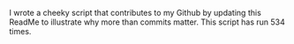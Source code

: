 I wrote a cheeky script that contributes to my Github by updating this ReadMe to illustrate why more than commits matter. This script has run 534 times.